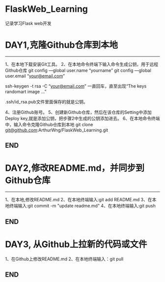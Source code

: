 # FlaskWeb_Learning
记录学习Flask web开发


# DAY1,克隆Github仓库到本地
-----------------------------------------------------------------------------------------------
1、在本地下载安装Git工具。
2、在本地命令终端下输入命令生成公钥，用于远程Github仓库
   git config —global user.name “yourname”
   git config —global user.email “your@email.com”
   
   ssh-keygen -t rsa -C “your@email.com”
   一直回车，直至出现“The keys randomart image …”

   .ssh/id_rsa.pub文件里面保存的就是公钥。

4、注册Github账号。
5、创建新Github仓库，然后在该仓库的Setting中添加Deploy key,就是添加公钥，把步骤2中生成的公钥添加进去。
6、在本地命令终端中，输入命令克隆Github仓库到本地
   git clone git@github.com:ArthurWng/FlaskWeb_Learning.git

END
-----------------------------------------------------------------------------------------------

# DAY2,修改README.md，并同步到Github仓库
-----------------------------------------------------------------------------------------------
1、在本地,修改README.md
2、在本地终端输入:git add README.md
3、在本地终端输入:git commit -m "update readme.md"
4、在本地终端输入:git push

END
-----------------------------------------------------------------------------------------------

# DAY3, 从Github上拉新的代码或文件
1、在Github上修改README.md
2、在本地终端输入：git pull

END
-----------------------------------------------------------------------------------------------